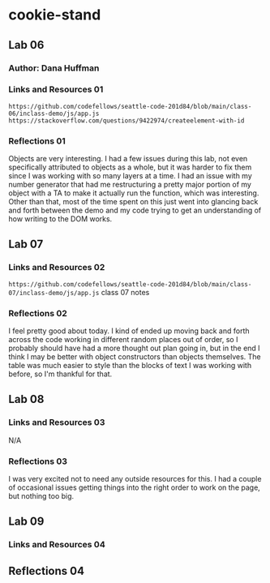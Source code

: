 # cookie-stand

## Lab 06

### Author: Dana Huffman

### Links and Resources 01

`https://github.com/codefellows/seattle-code-201d84/blob/main/class-06/inclass-demo/js/app.js`
`https://stackoverflow.com/questions/9422974/createelement-with-id`

### Reflections 01

Objects are very interesting. I had a few issues during this lab, not even specifically attributed to objects as a whole, but it was harder to fix them since I was working with so many layers at a time. I had an issue with my number generator that had me restructuring a pretty major portion of my object with a TA to make it actually run the function, which was interesting. Other than that, most of the time spent on this just went into glancing back and forth between the demo and my code trying to get an understanding of how writing to the DOM works.

## Lab 07

### Links and Resources 02

`https://github.com/codefellows/seattle-code-201d84/blob/main/class-07/inclass-demo/js/app.js`
class 07 notes

### Reflections 02

I feel pretty good about today. I kind of ended up moving back and forth across the code working in different random places out of order, so I probably should have had a more thought out plan going in, but in the end I think I may be better with object constructors than objects themselves. The table was much easier to style than the blocks of text I was working with before, so I'm thankful for that.

## Lab 08

### Links and Resources 03

N/A

### Reflections 03

I was very excited not to need any outside resources for this. I had a couple of occasional issues getting things into the right order to work on the page, but nothing too big.

## Lab 09

### Links and Resources 04

## Reflections 04
